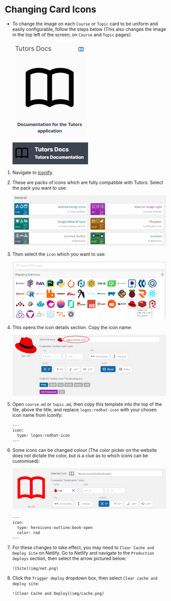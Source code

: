 # Changing Card Icons

- To change the image on each `Course` or `Topic` card to be uniform and easily configurable, follow the steps below (This also changes the image in the top left of the screen, on `Course` and `Topic` pages):

    ![Card Image](img/bookcard.png)

    ![Top Left Icon](img/topleft.png)

1. Navigate to [Iconify](https://icon-sets.iconify.design/).

2. These are packs of icons which are fully compatible with Tutors. Select the pack you want to use:

    ![Icon Packs](img/packs.png)

3. Then select the `icon` which you want to use:

    ![Logo Icons](img/rhicon.png)

4. This opens the icon details section. Copy the icon name:

    ![Red Hat Icon](img/rhdeets.png)

5. Open `course.md` or `topic.md`, then copy this template into the top of the file, above the title, and replace `logos:redhat-icon` with your chosen icon name from Iconify:
    ~~~
    ---
    icon:
      type: logos:redhat-icon
    ---
    ~~~

6. Some icons can be changed colour (The color picker on the website does not dictate the color, but is a clue as to which icons can be customised):

    ![Coloured Icon](img/color.png)

    ~~~
    ---
    icon:
      type: heroicons-outline:book-open
      color: red
    ---   
    ~~~ 

7. For these changes to take effect, you may need to `Clear Cache and Deploy Site` on Netlify. Go to Netlify and navigate to the `Production deploys` section, then select the arrow pictured below:

       ![Site](img/net.png)

8. Click the `Trigger deploy` dropdown box, then select `Clear cache and deploy site`:       

       ![Clear Cache and Deploy](img/cache.png) 